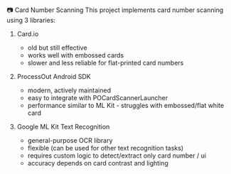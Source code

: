 📷 Card Number Scanning
This project implements card number scanning using 3 libraries:
1) Card.io
   - old but still effective
   - works well with embossed cards
   - slower and less reliable for flat-printed card numbers
  
2) ProcessOut Android SDK
   - modern, actively maintained
   - easy to integrate with POCardScannerLauncher
   - performance similar to ML Kit - struggles with embossed/flat white card
  
3) Google ML Kit Text Recognition
   - general-purpose OCR library
   - flexible (can be used for other text recognition tasks)
   - requires custom logic to detect/extract only card number / ui
   - accuracy depends on card contrast and lighting

